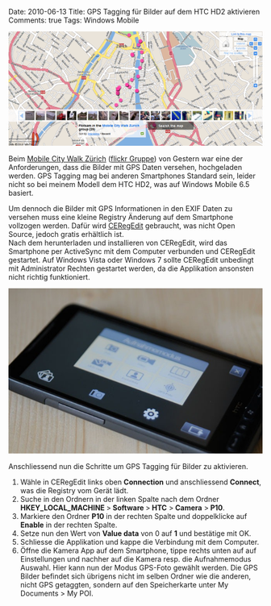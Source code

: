 Date: 2010-06-13
Title: GPS Tagging für Bilder auf dem HTC HD2 aktivieren
Comments: true
Tags: Windows Mobile

<a href="https://www.flickr.com/groups/mobilecitywalkzuerich/pool/map?mode=group"><img alt="flickr GPS Karte"
        src="/assets/images/flickr_gps_map.png" /></a>
<p>Beim <a href="https://www.pixelfreund.ch/2010/04/mobile-city-walk-zuerich/">Mobile City Walk Zürich</a> (<a
        href="https://www.flickr.com/groups/mobilecitywalkzuerich/">flickr Gruppe</a>) von Gestern war eine der
    Anforderungen, dass die Bilder mit GPS Daten versehen, hochgeladen werden. GPS Tagging mag bei anderen Smartphones
    Standard sein, leider nicht so bei meinem Modell dem HTC HD2, was auf Windows Mobile 6.5 basiert.</p>
<p>Um dennoch die Bilder mit GPS Informationen in den EXIF Daten zu versehen muss eine kleine Registry Änderung auf dem
    Smartphone vollzogen werden. Dafür wird <a href="https://ceregeditor.mdsoft.pl">CERegEdit</a> gebraucht, was nicht
    Open Source, jedoch gratis erhältlich ist. <br />Nach dem herunterladen und installieren von CERegEdit, wird das
    Smartphone per ActiveSync mit dem Computer verbunden und CERegEdit gestartet. Auf Windows Vista oder Windows 7
    sollte CERegEdit unbedingt mit Administrator Rechten gestartet werden, da die Applikation ansonsten nicht richtig
    funktioniert. </p> <img alt="htc_camera_app" src="/assets/images/htc_camera_app.jpg" />
<p>Anschliessend nun die Schritte um GPS Tagging für Bilder zu aktivieren.</p>
<ol>
    <li>Wähle in CERegEdit links oben <strong>Connection</strong> und anschliessend <strong>Connect</strong>, was die
        Registry vom Gerät lädt. </li>
    <li>Suche in den Ordnern in der linken Spalte nach dem Ordner <strong>HKEY_LOCAL_MACHINE </strong>&gt;<strong>
            Software </strong>&gt;<strong> HTC</strong> &gt;<strong> Camera</strong> &gt;<strong> P10</strong>. </li>
    <li>Markiere den Ordner <strong>P10</strong> in der rechten Spalte und doppelklicke auf <strong>Enable</strong> in
        der rechten Spalte. </li>
    <li>Setze nun den Wert von <strong>Value data</strong> von 0 auf <strong>1</strong> und bestätige mit OK. </li>
    <li>Schliesse die Applikation und kappe die Verbindung mit dem Computer. </li>
    <li>Öffne die Kamera App auf dem Smartphone, tippe rechts unten auf auf Einstellungen und nachher auf die Kamera
        resp. die Aufnahmemodus Auswahl. Hier kann nun der Modus GPS-Foto gewählt werden. Die GPS Bilder befindet sich
        übrigens nicht im selben Ordner wie die anderen, nicht GPS getaggten, sondern auf den Speicherkarte unter My
        Documents &gt; My POI. </li>
</ol>
